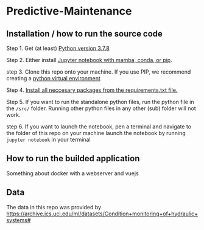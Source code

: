 # Predictive-Maintenance



## Installation / how to run the source code

Step 1. Get (at least) [Python version 3.7.8](https://www.python.org/downloads/)

Step 2. Either install [Jupyter notebook with mamba, conda, or pip](https://jupyter.org/install). 

step 3. Clone this repo onto your machine. If you use PIP, we recommend creating a [python virtual environment](https://docs.python.org/3/tutorial/venv.html)

Step 4. [Install all neccesary packages from the requirements.txt file.](https://stackoverflow.com/questions/7225900/how-can-i-install-packages-using-pip-according-to-the-requirements-txt-file-from)

Step 5. If you want to run the standalone python files, run the python file in the `/src/` folder. Running other python files in any other (sub) folder will not work.

step 6. If you want to launch the notebook, pen a terminal and navigate to the folder of this repo on your machine launch the notebook by running `jupyter notebook` in your terminal

## How to run the builded application

Something about docker with a webserver and vuejs

## Data

The data in this repo was provided by https://archive.ics.uci.edu/ml/datasets/Condition+monitoring+of+hydraulic+systems#

